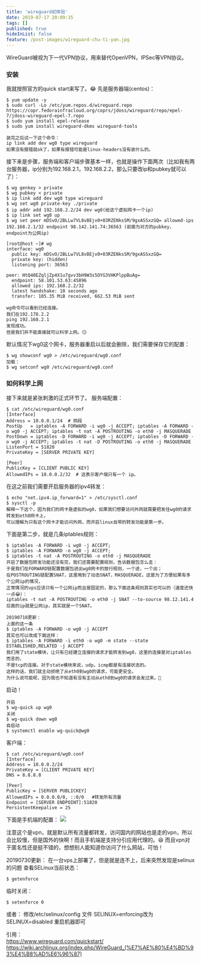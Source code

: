 ```yaml
---
title: 'wireguard初体验'
date: 2019-07-17 20:09:15
tags: []
published: true
hideInList: false
feature: /post-images/wireguard-chu-ti-yan.jpg
---
```


WireGuard被视为下一代VPN协议，用来替代OpenVPN，IPSec等VPN协议。
<!-- more -->

### 安装
我就按照官方的quick start来写了。😂
先是服务器端(centos)：
```shell
$ yum update -y
$ sudo curl -Lo /etc/yum.repos.d/wireguard.repo https://copr.fedorainfracloud.org/coprs/jdoss/wireguard/repo/epel-7/jdoss-wireguard-epel-7.repo
$ sudo yum install epel-release
$ sudo yum install wireguard-dkms wireguard-tools

装完之后试一下这个命令：
ip link add dev wg0 type wireguard
如果没有报错就ok了，如果有报错可能是linux-headers没有装什么的。
```
接下来是步骤，服务端和客户端步骤基本一样，也就是操作下面两次（比如我有两台服务器，ip分别为192.168.2.1，192.168.2.2，那么只要改ip和pubkey就可以了）：
```shell
$ wg genkey > private
$ wg pubkey < private
$ ip link add dev wg0 type wireguard
$ wg set wg0 private-key ./private
$ ip addr add 192.168.2.2/24 dev wg0(给这个虚拟网卡一个ip)
$ ip link set wg0 up
$ wg set peer mDSvO/2BLLw7VL8vBEjv0+03RZENksSM/9gxASSxzGQ= allowed-ips 192.168.2.1/32 endpoint 98.142.141.74:36563 (前面为对方的pubkey，endpoint为公网ip)

[root@host ~]# wg
interface: wg0
  public key: mDSvO/2BLLw7VL8vBEjv0+03RZENksSM/9gxASSxzGQ=
  private key: (hidden)
  listening port: 36563

peer: HtQ40EZqljZp4X1u7gvv3bH9W3s5OYG3VHKPlppBuAg=
  endpoint: 58.101.53.63:45896
  allowed ips: 192.168.2.2/32
  latest handshake: 10 seconds ago
  transfer: 105.35 MiB received, 662.53 MiB sent

wg命令可以看到已经连接。
我们在192.178.2.2
ping 192.168.2.1
发现成功。
但是我们并不能直接就可以科学上网。😏
```
默认情况下wg0这个网卡，服务器重启以后就会删除，我们需要保存它的配置：
```shell
$ wg showconf wg0 > /etc/wireguard/wg0.conf
加载：
$ wg setconf wg0 /etc/wireguard/wg0.conf
```

### 如何科学上网
接下来就是紧张刺激的正式环节了。
服务端配置：
```shell
$ cat /etc/wireguard/wg0.conf
[Interface]
Address = 10.0.0.1/24  # 网段
PostUp   = iptables -A FORWARD -i wg0 -j ACCEPT; iptables -A FORWARD -o wg0 -j ACCEPT; iptables -t nat -A POSTROUTING -o eth0 -j MASQUERADE
PostDown = iptables -D FORWARD -i wg0 -j ACCEPT; iptables -D FORWARD -o wg0 -j ACCEPT; iptables -t nat -D POSTROUTING -o eth0 -j MASQUERADE
ListenPort = 51820
PrivateKey = [SERVER PRIVATE KEY]

[Peer]
PublicKey = [CLIENT PUBLIC KEY]
AllowedIPs = 10.0.0.2/32  # 这表示客户端只有一个 ip。
```
在这之前我们需要开启服务器的ipv4转发：
```shell
$ echo "net.ipv4.ip_forward=1" > /etc/sysctl.conf
$ sysctl -p
解释一下这个，因为我们的网卡是虚拟的wg0，如果我们想要访问外网就需要把发往wg0的请求转发到eth0网卡上，
可以理解为只有这个网卡才能访问外网，而开启linux自带的转发功能是第一步。
```
下面是第二步，就是几条iptables规则：
```shell
$ iptables -A FORWARD -i wg0 -j ACCEPT; 
$ iptables -A FORWARD -o wg0 -j ACCEPT; 
$ iptables -t nat -A POSTROUTING -o eth0 -j MASQUERADE
开启了数据包转发功能还没有完，我们还需要配置规则，告诉数据包怎么走：
于是我们在FORWARD链配置数据包进出wg0网卡的放行规则，一个进，一个出；
在POSTROUTING链配置SNAT，这里用到了动态SNAT，MASQUERADE，这是为了方便如果有多个公网ip的情况，
正常情况的vps应该只有一个公网ip而且是固定的，那么下面这条规则其实也可以的（速度还快一点😂）：
iptables -t nat -A POSTROUTING -o eth0 -j SNAT --to-source 98.12.141.4
后面的ip就是公网ip，其实就是一个SNAT。

20190718更新：
上面的这一条
$ iptables -A FORWARD -o wg0 -j ACCEPT
其实也可以改成下面这样：
$ iptables -A FORWARD -i eth0 -o wg0 -m state --state ESTABLISHED,RELATED -j ACCEPT
我们用了state模块，让只有已经建立连接的请求才能转发到wg0，这里的连接是对iptables而言的，
不是tcp的连接。对于state模块来说，udp，icmp都是有连接状态的。
这样的话，我们就主动拒绝了从eth0到wg0的请求，可能更安全。
为什么说可能呢，因为我也不知道有没有主动从eth0到wg0的请求会发过来。🤭
```
启动！
```shell
开启
$ wg-quick up wg0
关闭
$ wg-quick down wg0
自启动
$ systemctl enable wg-quick@wg0
```
客户端：
```shell
$ cat /etc/wireguard/wg0.conf
[Interface]
Address = 10.0.0.2/24  
PrivateKey = [CLIENT PRIVATE KEY]
DNS = 8.8.8.8

[Peer]
PublicKey = [SERVER PUBLICKEY]
AllowedIPs = 0.0.0.0/0, ::0/0   #转发所有流量
Endpoint = [SERVER ENDPOINT]:51820
PersistentKeepalive = 25
```

下面是手机端的配置：
![](/images/photo_2019-09-08_15-36-15.jpg)

注意这个是vpn，就是默认所有流量都转发，访问国内的网站也是走的vpn，所以会比较慢，但是国外的快啊！而且手机端是支持分引应用代理的。😆
而且vpn对于匿名性还是挺不错的，想想别人能知道你访问了什么网站，可怕！

20190730更新：
在一台vps上部署了，但是就是连不上，后来突然发现是selinux的问题
查看SELinux当前状态：
```
$ getenforce
```
临时关闭：
```
$ setenforce 0  
```
或者：
修改/etc/selinux/config 文件
SELINUX=enforcing改为SELINUX=disabled
重启机器即可

引用：    
https://www.wireguard.com/quickstart/
https://wiki.archlinux.org/index.php/WireGuard_(%E7%AE%80%E4%BD%93%E4%B8%AD%E6%96%87)
